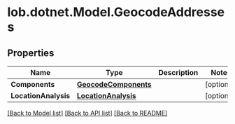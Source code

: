 # lob.dotnet.Model.GeocodeAddresses

## Properties

Name | Type | Description | Notes
------------ | ------------- | ------------- | -------------
**Components** | [**GeocodeComponents**](GeocodeComponents.md) |  | [optional] 
**LocationAnalysis** | [**LocationAnalysis**](LocationAnalysis.md) |  | [optional] 

[[Back to Model list]](../README.md#documentation-for-models) [[Back to API list]](../README.md#documentation-for-api-endpoints) [[Back to README]](../README.md)

